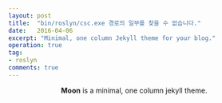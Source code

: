 ```yaml
---
layout: post
title:  "bin/roslyn/csc.exe 경로의 일부를 찾을 수 없습니다."
date:   2016-04-06
excerpt: "Minimal, one column Jekyll theme for your blog."
operation: true
tag:
- roslyn 
comments: true
---
```



    
<center><b>Moon</b> is a minimal, one column jekyll theme.</center>
